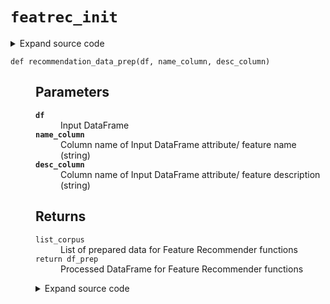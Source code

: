 # <code>featrec_init</code>
<details class="source">
<summary>
<span>Expand source code</span>
</summary>
<pre>
```python
from anovos.feature_recommender.feature_exploration import *
from re import finditer
import copy


def camel_case_split(input):
    """

    Parameters
    ----------
    input
        Input (string) which requires cleaning

    Returns
    -------

    """
    processed_input = ""
    matches = finditer(".+?(?:(?<=[a-z])(?=[A-Z])|(?<=[A-Z])(?=[A-Z][a-z])|$)", input)
    for m in matches:
        processed_input += str(m.group(0)) + str(" ")
    return processed_input


def recommendation_data_prep(df, name_column, desc_column):
    """

    Parameters
    ----------
    df
        Input DataFrame
    name_column
        Column name of Input DataFrame attribute/ feature name (string)
    desc_column
        Column name of Input DataFrame attribute/ feature description (string)


    Returns
    -------
    list_corpus
        List of prepared data for Feature Recommender functions
    return df_prep
        Processed DataFrame for Feature Recommender functions

    """
    if not isinstance(df, pd.DataFrame):
        raise TypeError("Invalid input for df")
    if name_column not in df.columns and name_column != None:
        raise TypeError("Invalid input for name_column")
    if desc_column not in df.columns and desc_column != None:
        raise TypeError("Invalid input for desc_column")
    if name_column == None and desc_column == None:
        raise TypeError("Need at least one input for either name_column or desc_column")
    df_prep = copy.deepcopy(df)
    if name_column == None:
        df_prep[desc_column] = df_prep[desc_column].astype(str)
        df_prep_com = df_prep[desc_column]
    elif desc_column == None:
        df_prep[name_column] = df_prep[name_column].astype(str)
        df_prep_com = df_prep[name_column]
    else:
        df_prep[name_column] = df_prep[name_column].str.replace("_", " ")
        df_prep[name_column] = df_prep[name_column].astype(str)
        df_prep[desc_column] = df_prep[desc_column].astype(str)
        df_prep_com = df_prep[[name_column, desc_column]].agg(" ".join, axis=1)
    df_prep_com = df_prep_com.replace({"[^A-Za-z0-9 ]+": " "}, regex=True)
    for i in range(len(df_prep_com)):
        df_prep_com[i] = df_prep_com[i].strip()
        df_prep_com[i] = camel_case_split(df_prep_com[i])
    list_corpus = df_prep_com.to_list()
    return list_corpus, df_prep


df_groupby_fer = (
    df_input_fer.groupby([feature_name_column, feature_desc_column])
    .agg(
        {
            industry_column: lambda x: ", ".join(set(x.dropna())),
            usecase_column: lambda x: ", ".join(set(x.dropna())),
            source_column: lambda x: ", ".join(set(x.dropna())),
        }
    )
    .reset_index()
)
list_train_fer, df_rec_fer = recommendation_data_prep(
    df_groupby_fer, feature_name_column, feature_name_column
)
list_embedding_train_fer = model_fer.encode(list_train_fer, convert_to_tensor=True)
```
</pre>
</details>
## Functions
<dl>
<dt id="anovos.feature_recommender.featrec_init.camel_case_split"><code class="name flex hljs csharp">
<span class="k">def</span> <span class="nf"><span class="ident">camel_case_split</span></span>(<span class="n">input)</span>
</code></dt>
<dd>
<div class="desc"><h2 id="parameters">Parameters</h2>
<dl>
<dt><strong><code>input</code></strong></dt>
<dd>Input (string) which requires cleaning</dd>
</dl>
<h2 id="returns">Returns</h2></div>
<details class="source">
<summary>
<span>Expand source code</span>
</summary>
<pre>
```python
def camel_case_split(input):
    """

    Parameters
    ----------
    input
        Input (string) which requires cleaning

    Returns
    -------

    """
    processed_input = ""
    matches = finditer(".+?(?:(?<=[a-z])(?=[A-Z])|(?<=[A-Z])(?=[A-Z][a-z])|$)", input)
    for m in matches:
        processed_input += str(m.group(0)) + str(" ")
    return processed_input
```
</pre>
</details>
</dd>
<dt id="anovos.feature_recommender.featrec_init.recommendation_data_prep"><code class="name flex hljs csharp">
<span class="k">def</span> <span class="nf"><span class="ident">recommendation_data_prep</span></span>(<span class="n">df, name_column, desc_column)</span>
</code></dt>
<dd>
<div class="desc"><h2 id="parameters">Parameters</h2>
<dl>
<dt><strong><code>df</code></strong></dt>
<dd>Input DataFrame</dd>
<dt><strong><code>name_column</code></strong></dt>
<dd>Column name of Input DataFrame attribute/ feature name (string)</dd>
<dt><strong><code>desc_column</code></strong></dt>
<dd>Column name of Input DataFrame attribute/ feature description (string)</dd>
</dl>
<h2 id="returns">Returns</h2>
<dl>
<dt><code>list_corpus</code></dt>
<dd>List of prepared data for Feature Recommender functions</dd>
<dt><code>return df_prep</code></dt>
<dd>Processed DataFrame for Feature Recommender functions</dd>
</dl></div>
<details class="source">
<summary>
<span>Expand source code</span>
</summary>
<pre>
```python
def recommendation_data_prep(df, name_column, desc_column):
    """

    Parameters
    ----------
    df
        Input DataFrame
    name_column
        Column name of Input DataFrame attribute/ feature name (string)
    desc_column
        Column name of Input DataFrame attribute/ feature description (string)


    Returns
    -------
    list_corpus
        List of prepared data for Feature Recommender functions
    return df_prep
        Processed DataFrame for Feature Recommender functions

    """
    if not isinstance(df, pd.DataFrame):
        raise TypeError("Invalid input for df")
    if name_column not in df.columns and name_column != None:
        raise TypeError("Invalid input for name_column")
    if desc_column not in df.columns and desc_column != None:
        raise TypeError("Invalid input for desc_column")
    if name_column == None and desc_column == None:
        raise TypeError("Need at least one input for either name_column or desc_column")
    df_prep = copy.deepcopy(df)
    if name_column == None:
        df_prep[desc_column] = df_prep[desc_column].astype(str)
        df_prep_com = df_prep[desc_column]
    elif desc_column == None:
        df_prep[name_column] = df_prep[name_column].astype(str)
        df_prep_com = df_prep[name_column]
    else:
        df_prep[name_column] = df_prep[name_column].str.replace("_", " ")
        df_prep[name_column] = df_prep[name_column].astype(str)
        df_prep[desc_column] = df_prep[desc_column].astype(str)
        df_prep_com = df_prep[[name_column, desc_column]].agg(" ".join, axis=1)
    df_prep_com = df_prep_com.replace({"[^A-Za-z0-9 ]+": " "}, regex=True)
    for i in range(len(df_prep_com)):
        df_prep_com[i] = df_prep_com[i].strip()
        df_prep_com[i] = camel_case_split(df_prep_com[i])
    list_corpus = df_prep_com.to_list()
    return list_corpus, df_prep
```
</pre>
</details>
</dd>
</dl>